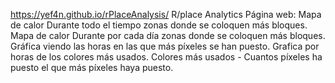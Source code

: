
https://yef4n.github.io/rPlaceAnalysis/
R/place Analytics Página web: 
Mapa de calor Durante todo el tiempo zonas donde se coloquen más bloques.
Mapa de calor Durante por cada día zonas donde se coloquen más bloques.
Gráfica viendo las horas en las que más píxeles se han puesto.
Grafica por horas de los colores más usados.
Colores más usados - Cuantos píxeles ha puesto el que más píxeles haya puesto.
